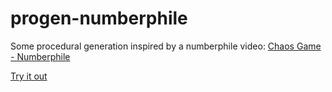 # progen-numberphile

Some procedural generation inspired by a numberphile video: [Chaos Game - Numberphile](https://www.youtube.com/watch?v=kbKtFN71Lfs)

[Try it out](stevenrkm.github.io/progen-numberphile)
